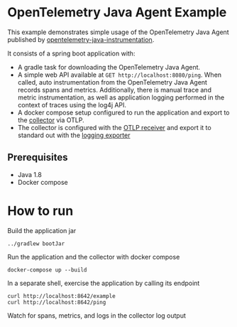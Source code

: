 # OpenTelemetry Java Agent Example

This example demonstrates simple usage of the OpenTelemetry Java Agent published
by [opentelemetry-java-instrumentation](https://github.com/open-telemetry/opentelemetry-java-instrumentation).

It consists of a spring boot application with:

- A gradle task for downloading the OpenTelemetry Java Agent.
- A simple web API available at `GET http://localhost:8080/ping`. When called,
  auto instrumentation from the OpenTelemetry Java Agent records spans and
  metrics. Additionally, there is manual trace and metric instrumentation, as
  well as application logging performed in the context of traces using the log4j
  API.
- A docker compose setup configured to run the application and export to
  the [collector](https://opentelemetry.io/docs/collector/) via OTLP.
- The collector is configured with
  the [OTLP receiver](https://github.com/open-telemetry/opentelemetry-collector/tree/main/receiver/otlpreceiver)
  and export it to standard out with
  the [logging exporter](https://github.com/open-telemetry/opentelemetry-collector/tree/main/exporter/loggingexporter)

## Prerequisites

* Java 1.8
* Docker compose

# How to run

Build the application jar

```shell
../gradlew bootJar
```

Run the application and the collector with docker compose

```shell
docker-compose up --build
```

In a separate shell, exercise the application by calling its endpoint

```shell
curl http://localhost:8642/example
curl http://localhost:8642/ping
```

Watch for spans, metrics, and logs in the collector log output

